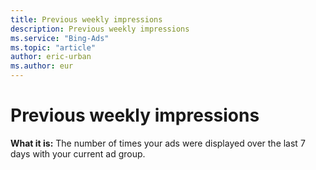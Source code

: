 ```yaml
---
title: Previous weekly impressions
description: Previous weekly impressions
ms.service: "Bing-Ads"
ms.topic: "article"
author: eric-urban
ms.author: eur
---
```


# Previous weekly impressions

**What it is:** The number of times your ads were displayed over the last 7 days with your current ad group.


